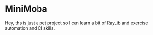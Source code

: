 # MiniMoba

Hey, ths is just a pet project so I can learn a bit of [RayLib](https://github.com/raysan5/raylib) and exercise automation and CI skills.

